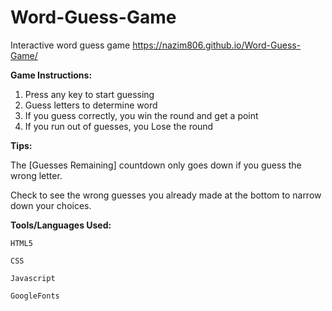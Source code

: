 # Word-Guess-Game
Interactive word guess game
https://nazim806.github.io/Word-Guess-Game/

**Game Instructions:**

 1. Press any key to start guessing
 2. Guess letters to determine word 
 3. If you guess correctly, you win the round and get a point
 4. If you run out of guesses, you Lose the round

**Tips:**

   The [Guesses Remaining] countdown only goes down if you guess the wrong letter.
   
   
   Check to see the wrong guesses you already made at the bottom to narrow down your choices.
   
**Tools/Languages Used:**

    HTML5
    
    CSS 
    
    Javascript 
    
    GoogleFonts
